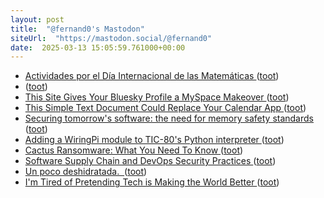 ```yaml
---
layout: post
title:  "@fernand0's Mastodon"
siteUrl:  "https://mastodon.social/@fernand0"
date:  2025-03-13 15:05:59.761000+00:00
---
```

*  [Actividades por el Día Internacional de las Matemáticas ](https://www.unizar.es/actualidad/vernoticia_ng.php?id=8887) ([toot](https://mastodon.social/@fernand0/114155740185099278))
*  [ ](https://mastodon.social/@vrruiz) ([toot](https://mastodon.social/@fernand0/114155254203636078))
*  [This Site Gives Your Bluesky Profile a MySpace Makeover ](https://lifehacker.com/tech/turn-your-bluesky-into-a-myspace-pag) ([toot](https://mastodon.social/@fernand0/114155049633078248))
*  [This Simple Text Document Could Replace Your Calendar App ](https://lifehacker.com/tech/this-simple-text-document-could-replace-your-calendar-ap) ([toot](https://mastodon.social/@fernand0/114154904304640200))
*  [Securing tomorrow's software: the need for memory safety standards ](https://security.googleblog.com/2025/02/securing-tomorrows-software-need-for.htm) ([toot](https://mastodon.social/@fernand0/114154636727135565))
*  [Adding a WiringPi module to TIC-80&#39;s Python interpreter   ](https://rvr.typepad.com/wind/2025/03/adding-wiringpi-module-to-tic-80-python-interpreter.html) ([toot](https://mastodon.social/@fernand0/114154430112150494))
*  [Cactus Ransomware: What You Need To Know ](https://www.tripwire.com/state-of-security/cactus-ransomware-what-you-need-kno) ([toot](https://mastodon.social/@fernand0/114152751215882105))
*  [Software Supply Chain and DevOps Security Practices   ](https://www.nccoe.nist.gov/projects/software-supply-chain-and-devops-security-practices) ([toot](https://mastodon.social/@fernand0/114150954215843598))
*  [Un poco deshidratada.  ](https://avecesunafoto.wordpress.com/2025/03/12/un-poco-deshidratada) ([toot](https://mastodon.social/@fernand0/114150775406045376))
*  [I'm Tired of Pretending Tech is Making the World Better ](https://www.joanwestenberg.com/im-tired-of-pretending-tech-is-making-the-world-better/?ref=the-westenberg-letter-newslette) ([toot](https://mastodon.social/@fernand0/114150616109888659))
